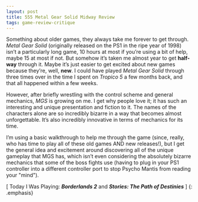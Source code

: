 ```yaml
---
layout: post
title: 555 Metal Gear Solid Midway Review
tags: game-review-critique
---
```

Something about older games, they always take me forever to get through.  *Metal Gear Solid* (originally released on the PS1 in the ripe year of 1998) isn’t a particularly long game, 10 hours at most if you’re using a bit of help, maybe 15 at most if not.  But somehow it’s taken me almost year to get **half-way** through it.  Maybe it’s just easier to get excited about new games because they’re, well, **new**.  I could have played *Metal Gear Solid* through three times over in the time I spent on *Tropico 5* a few months back, and that all happened within a few weeks.

However, after briefly wrestling with the control scheme and general mechanics, *MGS* is growing on me. I get why people love it; it has such an interesting and unique presentation and fiction to it.  The names of the characters alone are so incredibly bizarre in a way that becomes almost unforgettable.  It’s also incredibly innovative in terms of mechanics for its time.

I’m using a basic walkthrough to help me through the game (since, really, who has time to play all of these old games AND new releases!), but I get the general idea and excitement around discovering all of the unique gameplay that MGS has, which isn’t even considering the absolutely bizarre mechanics that some of the boss fights use (having to plug in your PS1 controller into a different controller port to stop Psycho Mantis from reading your "mind").

[ Today I Was Playing: ***Borderlands 2*** and ***Stories: The Path of Destinies*** ]
{: .emphasis}
